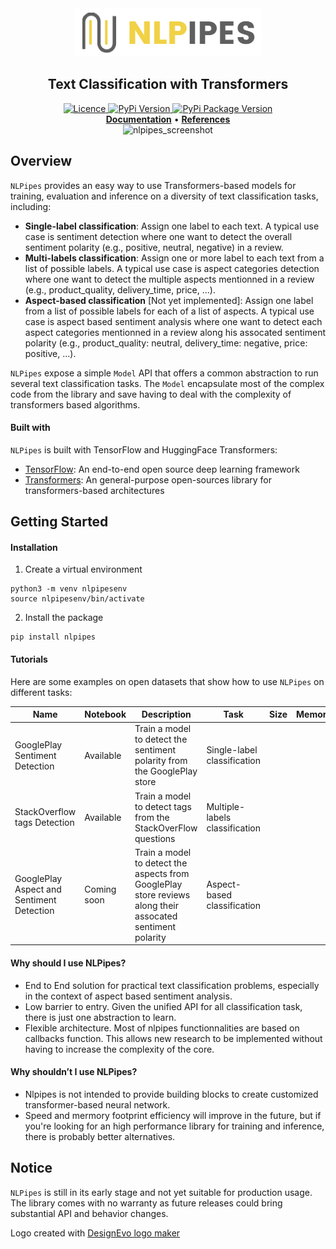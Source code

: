 <!-- PROJECT NAME -->
<div align="center">
   <img src="https://raw.githubusercontent.com/uyanik/Images/b90c13ff8e580b2ecb2468889ed5ab1d52633d2e/logo.png" alt="nlpipes_logo" title="nlpipes logo">
  <h2>Text Classification with Transformers</h2>
</div>

<div align="center">
    <a href="https://opensource.org/licenses/Apache-2.0">
       <img alt="Licence" src="https://img.shields.io/badge/License-Apache_2.0-blue.svg">
    </a>
     <a href="https://pypi.org/project/nlpipes/">
       <img alt="PyPi Version" src="https://img.shields.io/pypi/pyversions/nlpipes">
    </a> 
    <a href="https://pypi.org/project/nlpipes/">
        <img alt="PyPi Package Version" src="https://img.shields.io/pypi/v/nlpipes">
    </a>
    <!--
    <a href="https://pepy.tech/project/nlpipes/">
        <img alt="PyPi Downloads" src="https://static.pepy.tech/badge/nlpipes/month">
    </a>
    -->
</div>

<div align="center">
    <a href=""><strong>Documentation</strong></a>
    • <a href=""><strong>References</strong></a>
</div>


<div align="center">
  <img src="https://ik.imagekit.io/m0ci8dgk4/nlpipes_screenshot_w_309qBjx.png?ik-sdk-version=javascript-1.4.3&updatedAt=1678033602383" alt="nlpipes_screenshot" title="nlpipes screenshot">
</div>


## Overview
`NLPipes` provides an easy way to use Transformers-based models for training, evaluation and inference on a diversity of text classification tasks, including:

* **Single-label classification**: Assign one label to each text. A typical use case is sentiment detection where one want to detect the overall sentiment polarity (e.g., positive, neutral, negative) in a review.
* **Multi-labels classification**: Assign one or more label to each text from a list of possible labels. A typical use case is aspect categories detection where one want to detect the multiple aspects mentionned in a review (e.g., product_quality, delivery_time, price, ...).
* **Aspect-based classification** [Not yet implemented]: Assign one label from a list of possible labels for each of a list of aspects. A typical use case is aspect based sentiment analysis where one want to detect each aspect categories mentionned in a review along his assocated sentiment polarity (e.g., product_quality: neutral, delivery_time: negative, price: positive, ...).

`NLPipes` expose a simple `Model` API that offers a common abstraction to run several text classification tasks. The `Model` encapsulate most of the complex code from the library and save having to deal with the complexity of transformers based algorithms.

#### Built with
`NLPipes` is built with TensorFlow and HuggingFace Transformers:
* [TensorFlow](https://www.tensorflow.org/): An end-to-end open source deep learning framework
* [Transformers](https://huggingface.co/transformers/): An general-purpose open-sources library for transformers-based architectures

## Getting Started

#### Installation
1. Create a virtual environment

 ```console
 python3 -m venv nlpipesenv
 source nlpipesenv/bin/activate
 ```

2. Install the package

 ```console
 pip install nlpipes
 ```

#### Tutorials

Here are some examples on open datasets that show how to use `NLPipes` on different tasks:

Name|Notebook|Description|Task|Size|Memory|Speed| 
----|-----------|-----|---------|---------|---------|---------|
GooglePlay Sentiment Detection|Available|Train a model to detect the sentiment polarity from the GooglePlay store |Single-label classification|  |  |  
StackOverflow tags Detection|Available|Train a model to detect tags from the StackOverFlow questions |Multiple-labels classification|  |  |
GooglePlay Aspect and Sentiment Detection|Coming soon|Train a model to detect the aspects from GooglePlay store reviews along their assocated sentiment polarity |Aspect-based classification|  |  | 




#### Why should I use NLPipes?
- End to End solution for practical text classification problems, especially in the context of aspect based sentiment analysis.
- Low barrier to entry. Given the unified API for all classification task, there is just one abstraction to learn.
- Flexible architecture. Most of nlpipes functionnalities are based on callbacks function. This allows new research to be implemented without having to increase the complexity of the core. 


#### Why shouldn’t I use NLPipes?
- Nlpipes is not intended to provide building blocks to create customized transformer-based neural network.
- Speed and mermory footprint efficiency will improve in the future, but if you're looking for an high performance library for training and inference, there is probably better alternatives.


## Notice
`NLPipes` is still in its early stage and not yet suitable for production usage. The library comes with no warranty as future releases could bring substantial API and behavior changes.


<div>Logo created with <a href="https://www.designevo.com/" title="Free Online Logo Maker">DesignEvo logo maker</a></div>
